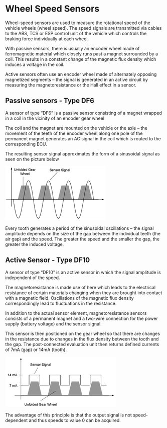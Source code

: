 # Wheel Speed Sensors

Wheel-speed sensors are used to measure the rotational speed of the vehicle wheels (wheel speed). The speed signals are transmitted via cables to the ABS, TCS or ESP control unit of the vehicle which controls the braking force individually at each wheel.

With passive sensors, there is usually an encoder wheel made of ferromagnetic material which closely runs past a magnet surrounded by a coil. This results in a constant change of the magnetic flux density which induces a voltage in the coil.

Active sensors often use an encoder wheel made of alternately opposing magnetized segments – the signal is generated in an active circuit by measuring the magnetoresistance or the Hall effect in a sensor.

## Passive sensors - Type DF6

A sensor of type “DF6” is a passive sensor consisting of a magnet wrapped in a coil in the vicinity of an encoder gear wheel

The coil and the magnet are mounted on the vehicle or the axle – the movement of the teeth of the encoder wheel along one pole of the permanent magnet generates an AC signal in the coil which is routed to the corresponding ECU.

The resulting sensor signal approximates the form of a sinusoidal signal as seen on the picture below

![Output signal of a Passive DF6 Sensor](../Pictures/VSS-DF6.png)

Every tooth generates a period of the sinusoidal oscillations – the signal amplitude depends on the size of the gap between the individual teeth (the air gap) and the speed. The greater the speed and the smaller the gap, the greater the induced voltage.

## Active Sensor - Type DF10

A sensor of type “DF10” is an active sensor in which the signal amplitude is independent of the speed.

The magnetoresistance is made use of here which leads to the electrical resistance of certain materials changing when they are brought into contact with a magnetic field. Oscillations of the magnetic flux density correspondingly lead to fluctuations in the resistance.

In addition to the actual sensor element, magnetoresistance sensors consists of a permanent magnet and a two-wire connection for the power supply (battery voltage) and the sensor signal.

This sensor is then positioned on the gear wheel so that there are changes in the resistance due to changes in the flux density between the tooth and the gap. The post-connected evaluation unit then returns defined currents of 7mA (gap) or 14mA (tooth).

![Output signal of a Active DF10 Sensor](../Pictures/VSS-DF10.png)

The advantage of this principle is that the output signal is not speed-dependent and thus speeds to value 0 can be acquired.